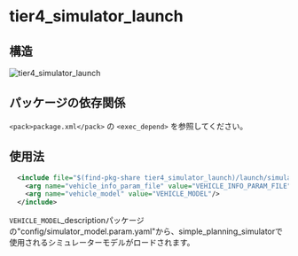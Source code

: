 # tier4_simulator_launch

## 構造

![tier4_simulator_launch](./simulator_launch.drawio.svg)

## パッケージの依存関係

`<pack>package.xml</pack>` の `<exec_depend>` を参照してください。

## 使用法


```xml
  <include file="$(find-pkg-share tier4_simulator_launch)/launch/simulator.launch.xml">
    <arg name="vehicle_info_param_file" value="VEHICLE_INFO_PARAM_FILE" />
    <arg name="vehicle_model" value="VEHICLE_MODEL"/>
  </include>
```

`VEHICLE_MODEL`\_descriptionパッケージの"config/simulator_model.param.yaml"から、simple_planning_simulatorで使用されるシミュレーターモデルがロードされます。

